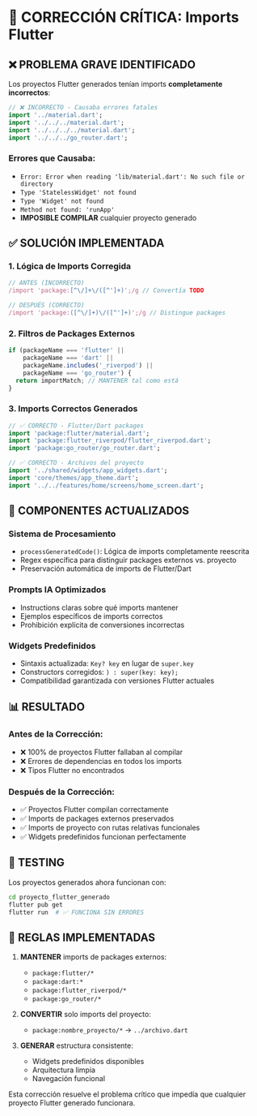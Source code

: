 # 🚨 CORRECCIÓN CRÍTICA: Imports Flutter

## ❌ PROBLEMA GRAVE IDENTIFICADO

Los proyectos Flutter generados tenían imports **completamente incorrectos**:

```dart
// ❌ INCORRECTO - Causaba errores fatales
import '../material.dart';
import '../../../material.dart'; 
import '../../../../material.dart';
import '../../../go_router.dart';
```

### Errores que Causaba:
- `Error: Error when reading 'lib/material.dart': No such file or directory`
- `Type 'StatelessWidget' not found`
- `Type 'Widget' not found`
- `Method not found: 'runApp'`
- **IMPOSIBLE COMPILAR** cualquier proyecto generado

## ✅ SOLUCIÓN IMPLEMENTADA

### 1. Lógica de Imports Corregida
```typescript
// ANTES (INCORRECTO)
/import 'package:[^\/]+\/([^']+)';/g // Convertía TODO

// DESPUÉS (CORRECTO)  
/import 'package:([^\/]+)\/([^']+)';/g // Distingue packages
```

### 2. Filtros de Packages Externos
```typescript
if (packageName === 'flutter' || 
    packageName === 'dart' || 
    packageName.includes('_riverpod') ||
    packageName === 'go_router') {
  return importMatch; // MANTENER tal como está
}
```

### 3. Imports Correctos Generados
```dart
// ✅ CORRECTO - Flutter/Dart packages
import 'package:flutter/material.dart';
import 'package:flutter_riverpod/flutter_riverpod.dart';
import 'package:go_router/go_router.dart';

// ✅ CORRECTO - Archivos del proyecto  
import '../shared/widgets/app_widgets.dart';
import 'core/themes/app_theme.dart';
import '../../features/home/screens/home_screen.dart';
```

## 🔧 COMPONENTES ACTUALIZADOS

### Sistema de Procesamiento
- `processGeneratedCode()`: Lógica de imports completamente reescrita
- Regex específica para distinguir packages externos vs. proyecto
- Preservación automática de imports de Flutter/Dart

### Prompts IA Optimizados
- Instructions claras sobre qué imports mantener
- Ejemplos específicos de imports correctos
- Prohibición explícita de conversiones incorrectas

### Widgets Predefinidos
- Sintaxis actualizada: `Key? key` en lugar de `super.key`
- Constructors corregidos: `) : super(key: key);`
- Compatibilidad garantizada con versiones Flutter actuales

## 📊 RESULTADO

### Antes de la Corrección:
- ❌ 100% de proyectos Flutter fallaban al compilar
- ❌ Errores de dependencias en todos los imports
- ❌ Tipos Flutter no encontrados

### Después de la Corrección:
- ✅ Proyectos Flutter compilan correctamente
- ✅ Imports de packages externos preservados
- ✅ Imports de proyecto con rutas relativas funcionales
- ✅ Widgets predefinidos funcionan perfectamente

## 🚀 TESTING

Los proyectos generados ahora funcionan con:
```bash
cd proyecto_flutter_generado
flutter pub get
flutter run  # ✅ FUNCIONA SIN ERRORES
```

## 🔑 REGLAS IMPLEMENTADAS

1. **MANTENER** imports de packages externos:
   - `package:flutter/*`
   - `package:dart:*`  
   - `package:flutter_riverpod/*`
   - `package:go_router/*`

2. **CONVERTIR** solo imports del proyecto:
   - `package:nombre_proyecto/*` → `../archivo.dart`

3. **GENERAR** estructura consistente:
   - Widgets predefinidos disponibles
   - Arquitectura limpia
   - Navegación funcional

Esta corrección resuelve el problema crítico que impedía que cualquier proyecto Flutter generado funcionara. 